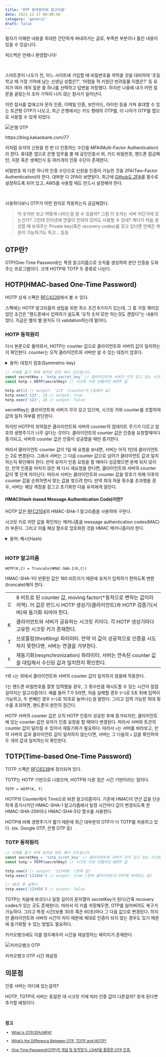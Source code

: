```yaml
---
title: 'OTP 동작원리와 알고리즘'
date: 2021-12-17 00:00:00
category: 'general'
draft: false
---
```


<div class="intro">
필자가 이해한 내용을 최대한 간단하게 써내려가는 글로, 부족한 부분이나 틀린 내용이 있을 수 있습니다.

피드백은 언제나 환영합니다!

</div>

<br>

스마트폰이 나오기 전, 어느 사이트에 가입할 때 비밀번호를 까먹을 것을 대비하여 '초등학교 때 가장 기억에 남는 선생님 성함은?', '어렸을 적 키웠던 반려동물 이름은?' 등 유저가 여러 개의 질문 중 하나를 선택하고 답변을 저장했다. 하지만 나중에 내가 어떤 질문을 골랐는지 조차 기억이 나지 않는 참사가 일어난다.

이런 참사를 없애고자 문자 인증, 이메일 인증, 보안카드, 아이핀 등을 거쳐 휴대할 수 있는 토큰형 OTP가 나오고, 최근 은행에서는 카드 형태의 OTP를, 더 나아가 OTP를 앱으로 사용할 수 있게 되었다.

<div class="img-div">
  <img src="https://t1.daumcdn.net/cfile/tistory/99B03E335A09530102" alt="은행 OTP">
  <p>https://blog.kakaobank.com/77</p>
</div>

이처럼 유저의 신원을 한 번 더 인증하는 수단을 <span class="definition">MFA(Multi-Factor Authentication)</span>라 한다. 휴대폰 앱으로 은행 업무를 볼 때 공인인증서 외, 카드 비밀번호, 핸드폰 잠금패턴, 지문 혹은 생체인식 등 여러개의 인증 수단이 존재한다.

비밀번호 외 다른 하나의 인증 수단으로 신원을 인증이 가능한 것을 2FA(Two-Factor Authentication)라 한다. 대부분 다 2FA라 보면된다. 최근에 <a href="https://docs.github.com/en/authentication/securing-your-account-with-two-factor-authentication-2fa/configuring-two-factor-authentication" target="_blank">Github도 2FA</a>를 필수로 설정하도록 되어 있고, AWS를 사용할 때도 반드시 설정해야 한다.

<br>

사용하다보니 OTP가 어떤 원리로 작동하는지 궁금해졌다.

> 이 숫자만 보고 어떻게 나라는걸 알 수 있을까? 그럼 이 숫자는 서버 어딘가에 있는건가? 그런데 인터넷에 연결이 안되어 있어도 사용할 수 있네? 게다가 처음 생성할 때 보여주는 Private key(혹은 recovery codes)를 갖고 있다면 언제든 복원이 가능하기도 하고... 등등

## OTP란?

<span class="definition">OTP(One-Time Password)</span>는 특정 알고리즘으로 숫자를 생성하여 본인 인증을 도와주는 프로그램이다. 크게 HOTP와 TOTP 두 종류로 나뉜다.

## HOTP(HMAC-based One-Time Password)

HOTP 상세 스펙은 <a href="https://datatracker.ietf.org/doc/html/rfc4226" target="_blank">RFC4226</a>에서 볼 수 있다.

스펙에는 HOTP 알고리즘의 성립을 위한 최소 조건 6가지가 있는데, 그 중 가장 재미있었던 조건은 "핸드폰에서 입력하기 쉽도록 '오직 숫자'로만 하는것도 괜찮다"는 내용이었다. 지금은 별의 별 문자도 다 validation하는데 말이다.

### HOTP 동작원리

다시 본론으로 돌아와서, HOTP는 counter 값으로 클라이언트와 서버의 값이 일치하는지 확인한다. counter는 오직 클라이언트와 서버만 알 수 있는 대칭키 암호다.

<details>
  <summary>용어: 대칭키 암호(Symmetric-key)</summary>
  <ul class="small">
    <li>암호화와 복호화에 같은 암호 키를 쓰는 알고리즘으로 송/수신자가 같은 암호 키를 공유해야 한다</li>
  </ul>
</details>

```js
// 이해를 돕기 위해 임의로 만든 예시 코드입니다.
const secretKey = 'hotp_secret_key' // 클라이언트와 서버가 각각 갖고 있는 시크릿 키
const hotp = HOTP(secretKey) // 시크릿 키로 만들어진 HOTP 값

hotp.at(1) // output: '123' (counter가 1일때의 값)
hotp.exec('123', 1) // output: true
hotp.exec('123', 2) // output: false
```

secretKey는 클라이언트와 서버가 각각 갖고 있으며, 시크릿 키와 counter를 조합하여 값의 일치 여부를 판단한다.

하지만 HOTP의 취약점은 클라이언트와 서버의 counter의 업데이트 주기가 다르고 암호의 생명주기가 너무 길다는 것이다. 클라이언트의 counter 값은 인증을 요청할때마다 증가되고, 서버의 counter 값은 인증이 성공했을 때만 증가한다.

따라서 클라이언트 counter 값이 1일 때 요청을 보내면, 서버는 아직 1인데 클라이언트는 2로 변경된다. 그래서 서버는 그 다음 counter 값으로 넘어가 클라이언트 값과 일치하는지 확인해야 한다. 만약 유저가 인증 요청을 할 때마다 성공했으면 문제 되지 않지만, 만약 인증을 마치지 않은 채 다시 재요청을 한다면, 클라이언트와 서버의 counter 값이 몇 단계 차이난다. 따라서 서버는 클라이언트와 counter 값을 맞추기 위해 이후의 counter 값을 순회하면서 맞는 값을 찾으려 한다. 만약 최대 허용 횟수를 초과했을 경우, 서버는 해당 계정을 잠그고 초기화한 다음 유저에게 알린다.

#### HMAC(Hash-based Message Authentication Code)이란?

HOTP 값은 <a href="https://datatracker.ietf.org/doc/html/rfc2104" target="_blank">RFC2104</a>의 HMAC-SHA-1 알고리즘을 사용하여 구한다.

시크릿 키로 어떤 값을 확인하는 메커니즘을 message authentication codes(MAC)라 부른다. 그리고 이를 해싱 함수로 암호화한 것을 HMAC 메커니즘이라 한다.

<details>
  <summary>용어: 해시(Hash)</summary>
  <ul class="small">
    <li><strong>해시(Hash)</strong>는 다양한 길이를 가진 데이터를 고정된 길이의 데이터로 반환한 값이다. </li>
    <li>단방향으로만 사용할 수 있어서, 암호화된 결과 값과 암호화할 때 사용한 해시 값을 알더라도 원본이 무엇인지 찾을 수 없다.</li>
    <li>대표적으로 MD5, SHA-1 알고리즘이 존재한다.</li>
  </ul>
</details>

<br>

### HOTP 알고리즘

```
HOTP(K,C) = Truncate(HMAC-SHA-1(K,C))
```

HMAC-SHA-1이 반환한 값은 160 비트이기 때문에 유저가 입력하기 편하도록 변환(truncate)해야 한다.

|     |                                                                                                                                                                                   |
| :-- | :-------------------------------------------------------------------------------------------------------------------------------------------------------------------------------- |
| C   | 8 비트로 된 counter 값, moving factor<span class="small">(\*동적으로 변하는 값이라 의역)</span>. 이 값은 반드시 HOTP 생성기(클라이언트)와 HOTP 검증기(서버)와 동기화 되어야 한다. |
| K   | 클라이언트와 서버가 공유하는 시크릿 키이다. 각 HOTP 생성기마다 고유한 시크릿 키가 존재한다.                                                                                       |
| T   | 쓰로틀링(throttling) 파라미터. 만약 이 값이 성공적으로 인증을 시도하지 못한다면, 서버는 연결을 거부한다.                                                                          |
| s   | 재동기화(resynchronization) 파라미터. 서버는 연속된 counter 값을 대입해서 수신된 값과 일치한지 확인한다.                                                                          |

`T`와 `s`는 위에서 클라이언트와 서버의 counter 값이 일치하지 않을때 작동한다.

`T`는 핸드폰 비밀번호를 잘못 입력했을 경우, 그 횟수만큼 재시도할 수 있는 시간이 점점 길어지는 알고리즘이다. 예를 들어 T가 5라면, 처음 실패할 경우 `5*1`로 5초 뒤에 입력이 가능하고, 두 번째인 경우 `5*2`로 10초로 늘어나는걸 말한다. 그리고 입력 가능한 최대 횟수를 초과하면, 핸드폰이 완전히 잠긴다.

HOTP 서버의 counter 값은 오직 HOTP 인증이 성공한 후에 증가되지만, 클라이언트에 있는 counter 값은 유저가 인증 요청을 할 때마다 변경된다. 따라서 서버와 토큰의 counter 값이 달라질 수 있어서 재동기화가 필요하다. 따라서 `s`는 서버를 바라보고, 만약 서버의 값과 클라이언트 값이 일치하지 않는다면, 서버는 그 다음의 `s` 값을 확인하여 두 개의 값과 일치하는지 확인한다.

## TOTP(Time-based One-Time Password)

TOTP 스펙은 <a href="https://datatracker.ietf.org/doc/html/rfc6238" target="_blank">RFC6238</a>에 정리되어 있다.

TOTP는 HOTP 기반으로 나왔으며, HOTP와 다른 점은 시간 기반이라는 점이다.

```
TOTP = HOTP(K, T)
```

HOTP의 Counter에서 Time으로 바뀐 알고리즘이다. 기존에 HMAC이 연산 값을 단순하게 증가시키던 HMAC-SHA-1 알고리즘에서 일정 시간마다 값이 변경되도록 한 HMAC-SHA-256이나 HMAC-SHA-512 함수를 사용한다.

HOTP에 비해 생명주기가 짧기 때문에 최근 대부분의 OTP가 다 TOTP를 차용하고 있다. (ex. Google OTP, 은행 OTP 등)

<!-- 1. prover(ex. 토큰)와 verifier(인증 혹은 validation 서버)는 OTP 생성기에 현재 Unix 시간을 얻어낼 수 있어야 한다.
2. prover와 verifier는 반드시 동일한 시크릿을 공유하거나 공유 비밀을 생성하기 위한 시크릿 변환에 대한 내용을 공유해야 한다.
3. 키 빌딩 블록은 반드시 HOTP를 이용해야 한다.
4. prover와 verifier는 반드시 같은 타임 스템프 값 x를 사용해야 한다.
5. 각 prover에게 반드시 고유한 시크릿 키를 제공해야 한다.
6. 키는 반드시 무작위로 생성되거나 키 생성 알고리즘으로 제공해야 한다.
7. 키는 조작 방지 기기(tamper-resistant)에 보관될 수 있으며, 인증되지 않은 접근과 사용으로부터 보호되어야 한다. -->

### TOTP 동작원리

```js
// 이해를 돕기 위해 임의로 만든 예시 코드입니다.
const secretKey = 'totp_scret_key' // 클라이언트와 서버가 각각 갖고 있는 시크릿 키
const totp = TOTP(secretKey) // 시크릿 키로 만들어진 HOTP 값

totp.now() // output: '123456' (현재 값)
totp.exec('123456') // output: true (현재 클라이언트의 OTP에 써져있는 값)

// 30초 후 실행시
totp.exec('123456') // output: false
```

TOTP는 처음에 바코드나 일정 길이의 문자열이 secretKey가 된다(간혹 recovery codes가 있는 곳도 존재한다). 따라서 이 키를 저장해두면, OTP를 잃어버려도 복구가 가능하다. 그리고 특정 시간(보통 30초 혹은 60초)마다 그 다음 값으로 변경된다. 하지만 클라이언트와 서버의 시간이 차이 때문에 제대로 인증이 되지 않는 경우도 있기 때문에 동기화할 수 있는 방법도 필요하다.

카카오뱅크에도 이를 염두해두어 시간을 재설정하는 페이지가 존재한다.

<div class="img-div" style="width: 330px;">
  <img src="./otp/kakao-otp.png" alt="카카오뱅크 OTP">
  <p>카카오뱅크 OTP 시간 재설정</p>
</div>

<!-- ### TOTP 알고리즘

|     |                                                        |
| :-- | :----------------------------------------------------- |
| X   | 초 단위의 타임 스탭(time step), 기본 값은 30초이다.    |
| T0  | Unix 타임으로 타임 스텝을 카운팅한다, 기본 값은 0이다. |

T는 정수로 초기 counter 시간 T0와 현재 Unix 시간 사이의 타임 스텝을 수를 나타낸다.

```
T = (Current Unix time - T0) / X

예시
T0 = 0이고, 타임 스탭 X = 30, T = 1에서 현재 Unix 타임이 59초라면, T =2
``` -->

## 의문점

인증 서버는 어디에 있는걸까?

HOTP, TOTP의 서버는 동일한 데 시크릿 키에 따라 인증 값이 다른걸까? 찾게 된다면 추가할 예정이다.

<br>

**참고**

<div style="font-size: 12px;">

- <a href="https://www.authonet.com/authentication.php" target="_blank">What is OTP/2FA/MFA?</a>

- <a href="https://www.onelogin.com/learn/otp-totp-hotp" target="_blank">
  What’s the Difference Between OTP, TOTP and HOTP?</a>

- <a href="https://ldap.or.kr/1373-2/" target="_blank">One Time Password(OTP)의 개념 및 동작방식. LDAP을 활용한 OTP 인증.</a>

</div>

<!-- - <a href="" target="_blank"></a> -->

<!-- - http://blog.tinisles.com/2011/10/google-authenticator-one-time-password-algorithm-in-javascript/

- https://levelup.gitconnected.com/how-google-authenticator-hmac-based-one-time-password-and-time-based-one-time-password-work-17c6bdef0deb

- https://medium.com/@tilaklodha/google-authenticator-and-how-it-works-2933a4ece8c2 -->
